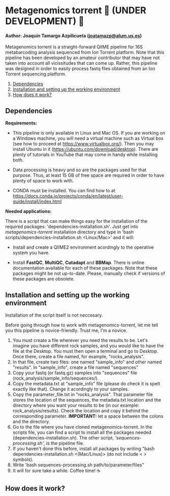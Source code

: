 # Metagenomics torrent 🚧 (UNDER DEVELOPMENT) 🚧


#### Author: Joaquín Tamargo Azpilicueta (joatamazp@alum.us.es)

Metagenomics torrent is a straight-forward QIIME pipeline for 16S metabarcoding analysis sequenced from Ion Torrent platform. Note that this pipeline has been developed by an amateur contributor that may have not taken into account all vicissitudes that can come up. Rather, this pipeline was designed in order to easily process fastq files obtained from an Ion Torrent sequencing platform. 

1. [Dependencies](#dependencies)
2. [Installation and setting up the working environment](#setup)
3. [How does it work?](#how)

## Dependencies

**Requirements:** 

<a name="dependencies"></a>

* This pipeline is only available in Linux and Mac OS. If you are working on a Windows machine, you will need a virtual machine such as Virtual box (see how to proceed at https://www.virtualbox.org/). Then you may install Ubuntu in it (https://ubuntu.com/download/desktop). There are plenty of tutorials in YouTube that may come in handy while installing both. 

* Data processing is heavy and so are the packages used for that purpose. Thus, at least 15 GB of free space are required in order to have plenty of space to work with.

* CONDA must be installed. You can find how to at https://docs.conda.io/projects/conda/en/latest/user-guide/install/index.html

**Needed applications:**

There is a script that can make things easy for the installation of the required packages: 'dependencies-installation.sh'. Just get into *metagenomics-torrent*  installation directory and type in 'bash scripts/dependencies-installation.sh <Linux/Mac>' and it will:

* Install and create a QIIME2 environment acordingly to the operative system you have.

* Install **FastQC**, **MultiQC**, **Cutadapt** and **BBMap**. There is online documentation available for each of these packages. Note that these packages might be not up-to-date. Please, manually check if versions of these packages are obsolete.

## Installation and setting up the working environment

<a name="setup"></a>

Installation of the script itself is not neccesary.

Before going through how to work with metagenomics-torrent, let me tell you this pipeline is novice-friendly. Trust me, I'm a novice. 

1. You must create a file wherever you need the results to be. Let's imagine you have different rock samples, and you would like to have the file at the Desktop. You must then open a terminal and go to Desktop. Once there, create a file named, for example, "rocks_analysis".
2. In that file, create two files: one named "sample_info" and other named "results". In "sample_info", create a file named "sequences"
3. Copy your fastq (or fastq.gz) samples into "sequences" file (rock_analysis/sample_info/sequences/).
4. Copy the metadata.txt at "sample_info" file (please do check it is spelt exactly like that). Change it acordingly to your samples.
5. Copy the parameter_file.txt in "rocks_analysis". That parameter file stores the location of the sequences, the metadata.txt location and the directory where you want your results to be (in our example: rock_analysis/results). Check the location and copy it behind the corresponding parameter. **IMPORTANT:** let a space between the colons and the directory.
6. Go to the file where you have cloned metagenomics-torrent. In the scripts file, you can find a script to install all the packages needed (dependencies-installation.sh). The other script, *'sequences-processing.sh'*, is the pipeline file.
7. If you haven't done this before, install all packages by writing "bash dependencies-installation.sh <(Mac/Linux)> (do not include < > symbols).
8. Write 'bash sequences-processing.sh path/to/parameter/files"
9. It will for sure take a while. Coffee time! ☕️

## How does it work?

<a name="how"></a>
